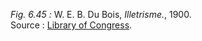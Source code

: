 *Fig. 6.45 :* W. E. B. Du Bois, *Illetrisme.*, 1900.  
Source : [Library of Congress](https://www.loc.gov/item/2013650433/).